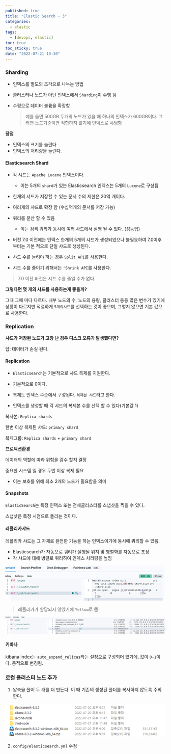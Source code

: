 ```yaml
---
published: true
title: "Elastic Search - 3"
categories:
  - elastic
tags:
  - [devops, elastic]
toc: true
toc_sticky: true
date: "2022-07-21 19:30"
---
```


### Sharding

* 인덱스를 별도의 조각으로 나누는 방법

* 클러스터나 노드가 아닌 인덱스에서 `Sharding`이 수행 됨

* 수평으로 데이터 볼륨을 확장함

  > 예를 들면 500GB 두개의 노드가 있을 때 하나의 인덱스가 600GB이다. 그러면 노드기준이면 적합하지 않기에 인덱스로 샤딩함

**장점**

* 인덱스의 크기를 늘린다
* 인덱스의 처리량을 늘린다.

#### Elasticsearch Shard

* 각 샤드는 `Apache Lucene` 인덱스이다.
  * 이는 5개의 `shard`가 있는 Elasticsearch 인덱스는 5개의 `Lucene`로 구성됨
* 한개의 샤드가 저장할 수 있는 문서 수의 제한은 20억 개이다.
* 여러개의 샤드로 확장 함 (수십억개의 문서를 저장 가능)

* 쿼리를 분산 할 수 있음
  * 이는 검색 쿼리가 동시에 여러 사드에서 실행 될 수 있다. (성능업)
* 버전 7.0 이전에는 인덱스 한개의 5개의 샤드가 생성되었으나 불필요하여 7.0이후부터는 기본 적으로 단일 샤드로 생성된다.

* 샤드 수를 늘려야 하는 경우 `Split API`를 사용한다.
* 샤드 수를 줄이기 위해서는 `'Shrink API`를 사용한다.

> 7.0 이전 버전은 샤드 수를 줄일 수가 없다.

**그렇다면 몇 개의 샤드를 사용하는게 좋을까?**

그때 그때 마다 다르다. 내부 노드의 수, 노드의 용량, 클러스터 등등 많은 변수가 있기에 상황이 다르지만 적절하게 `5개의샤드`를 선택하는 것이 좋으며, 그렇지 않으면 기본 값으로 사용한다.

### Replication

**샤드가 저장된 노드가 고장 난 경우 디스크 오류가 발생했다면?**

답: 데이터가 손실 된다.

#### Replication

* `Elasticsearch`는 기본적으로 샤드 복제를 지원한다.

* 기본적으로 0이다.

* 복제도 인덱스 수준에서 구성된다. `복제본 샤드`라고 한다.
* 인덱스를 생성할 때 각 샤드의 복제본 수를 선택 할 수 있다(기본값 1)

복사본: `Replica shards`

한번 이상 복제된 샤드: `primary shard`

복제그룹: `Replica shards` + `primary shard`

**프로덕션환경**

데이터의 역할에 따라 위험을 감수 할지 결정

중요한 시스템 일 경우 두번 이상 복제 필요

* 이는 보호를 위해 최소 2개의 노드가 필요함을 의미

#### Snapshots

`ElasticSearch`는 특정 인덱스 또는 전체클러스터를 스냅샷을 찍을 수 있다.

스냅샷은 특정 시점으로 돌리는 것이다.

#### 레플리카샤드

레플리카 샤드는 그 자체로 완전한 기능을 하는 인덱스이기에 동시에 쿼리할 수 있음.

* Elasticsearch가 자동으로 쿼리가 실행될 위치 및 병렬화를 자동으로 조정
* 각 샤드에 대해 병렬로 쿼리하여 인덱스 처리량을 높임

![image-20220721233754383](../../../assets/images/posts/2022-07-21-post-elastic-search3/image-20220721233754383.png)

> 레플리카가 할당되지 않았기에 `Yellow`로 뜸

![image-20220721233931081](../../../assets/images/posts/2022-07-21-post-elastic-search3/image-20220721233931081.png)

#### 키바나

kibana index는 `auto_expand_relicas`라는 설정으로 구성되어 있기에, 값이 `0-1`이다. 동적으로 변경됨.

### 로컬 클러스터 노드 추가

1. 압축을 풀어 두 개를 더 만든다. 이 때 기존의 생성된 폴더를 복사하지 않도록 주의한다.

![image-20220721234834223](../../../assets/images/posts/2022-07-21-post-elastic-search3/image-20220721234834223.png)

2. `config/elasticsearch.yml` 수정
